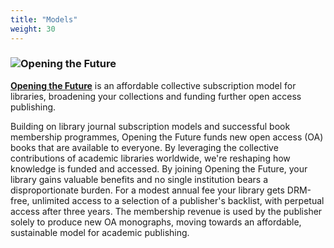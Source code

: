 ```yaml
---
title: "Models"
weight: 30
---
```


### ![Opening the Future](/logos/obf.png)

**[Opening the Future](https://www.openingthefuture.net/)** is an affordable collective subscription model for libraries, broadening your collections and funding further open access publishing.

Building on library journal subscription models and successful book membership programmes, Opening the Future funds new open access (OA) books that are available to everyone. By leveraging the collective contributions of academic libraries worldwide, we're reshaping how knowledge is funded and accessed. By joining Opening the Future, your library gains valuable benefits and no single institution bears a disproportionate burden. For a modest annual fee your library gets DRM-free, unlimited access to a selection of a publisher's backlist, with perpetual access after three years. The membership revenue is used by the publisher solely to produce new OA monographs, moving towards an affordable, sustainable model for academic publishing.